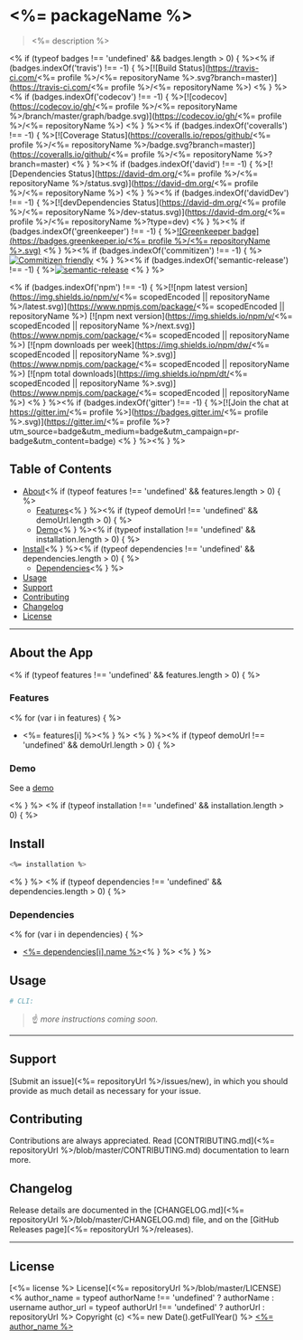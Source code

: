 # <%= packageName %>

> <%= description %>
<!-- markdownlint-disable -->
<%
if (typeof badges !== 'undefined' && badges.length > 0) {
  %><%
  if (badges.indexOf('travis') !== -1) {
    %>[![Build Status](https://travis-ci.com/<%= profile %>/<%= repositoryName %>.svg?branch=master)](https://travis-ci.com/<%= profile %>/<%= repositoryName %>)&nbsp;<%
  } %><%
  if (badges.indexOf('codecov') !== -1) {
    %>[![codecov](https://codecov.io/gh/<%= profile %>/<%= repositoryName %>/branch/master/graph/badge.svg)](https://codecov.io/gh/<%= profile %>/<%= repositoryName %>)&nbsp;<%
  } %><%
  if (badges.indexOf('coveralls') !== -1) {
    %>[![Coverage Status](https://coveralls.io/repos/github/<%= profile %>/<%= repositoryName %>/badge.svg?branch=master)](https://coveralls.io/github/<%= profile %>/<%= repositoryName %>?branch=master)&nbsp;<%
  } %><%
  if (badges.indexOf('david') !== -1) {
    %>[![Dependencies Status](https://david-dm.org/<%= profile %>/<%= repositoryName %>/status.svg)](https://david-dm.org/<%= profile %>/<%= repositoryName %>)&nbsp;<%
  } %><%
  if (badges.indexOf('davidDev') !== -1) {
    %>[![devDependencies Status](https://david-dm.org/<%= profile %>/<%= repositoryName %>/dev-status.svg)](https://david-dm.org/<%= profile %>/<%= repositoryName %>?type=dev)&nbsp;<%
  } %><%
  if (badges.indexOf('greenkeeper') !== -1) {
    %>[![Greenkeeper badge](https://badges.greenkeeper.io/<%= profile %>/<%= repositoryName %>.svg)](https://greenkeeper.io/)&nbsp;<%
  } %><%
  if (badges.indexOf('commitizen') !== -1) {
    %>[![Commitizen friendly](https://img.shields.io/badge/commitizen-friendly-brightgreen.svg)](http://commitizen.github.io/cz-cli/)&nbsp;<%
  } %><%
  if (badges.indexOf('semantic-release') !== -1) {
    %>[![semantic-release](https://img.shields.io/badge/%20%20%F0%9F%93%A6%F0%9F%9A%80-semantic--release-e10079.svg)](https://github.com/semantic-release/semantic-release)&nbsp;<%
  } %>

<%
  if (badges.indexOf('npm') !== -1) {
    %>[![npm latest version](https://img.shields.io/npm/v/<%= scopedEncoded || repositoryName %>/latest.svg)](https://www.npmjs.com/package/<%= scopedEncoded || repositoryName %>)&nbsp;[![npm next version](https://img.shields.io/npm/v/<%= scopedEncoded || repositoryName %>/next.svg)](https://www.npmjs.com/package/<%= scopedEncoded || repositoryName %>)&nbsp;[![npm downloads per week](https://img.shields.io/npm/dw/<%= scopedEncoded || repositoryName %>.svg)](https://www.npmjs.com/package/<%= scopedEncoded || repositoryName %>)&nbsp;[![npm total downloads](https://img.shields.io/npm/dt/<%= scopedEncoded || repositoryName %>.svg)](https://www.npmjs.com/package/<%= scopedEncoded || repositoryName %>)&nbsp;<%
  } %><%
  if (badges.indexOf('gitter') !== -1) {
    %>[![Join the chat at https://gitter.im/<%= profile %>](https://badges.gitter.im/<%= profile %>.svg)](https://gitter.im/<%= profile %>?utm_source=badge&utm_medium=badge&utm_campaign=pr-badge&utm_content=badge)&nbsp;<%
  } %><%
} %>

## Table of Contents

- [About](#about)<% if (typeof features !== 'undefined' && features.length > 0) { %>
  - [Features](#features)<% } %><% if (typeof demoUrl !== 'undefined' && demoUrl.length > 0) { %>
  - [Demo](#demo)<% } %><% if (typeof installation !== 'undefined' && installation.length > 0) { %>
- [Install](#install)<% } %><% if (typeof dependencies !== 'undefined' && dependencies.length > 0) { %>
  - [Dependencies](#dependencies)<% } %>
- [Usage](#usage)
- [Support](#support)
- [Contributing](#contributing)
- [Changelog](#changelog)
- [License](#license)

---

## About the App <a id="about"></a>
<% if (typeof features !== 'undefined' && features.length > 0) { %>
### Features <a id="features"></a>

<% for (var i in features) { %>
- <%= features[i] %><% } %>
<% } %><% if (typeof demoUrl !== 'undefined' && demoUrl.length > 0) { %>
### Demo <a id="demo"></a>

See a [demo](<%= demoUrl %>)

<% } %>
<% if (typeof installation !== 'undefined' && installation.length > 0) { %>
## Install <a id="install"></a>

```sh
<%= installation %>
```
<% } %>
<% if (typeof dependencies !== 'undefined' && dependencies.length > 0) { %>
### Dependencies <a id="dependencies"></a>

<% for (var i in dependencies) { %>
- [<%= dependencies[i].name %>](<%= dependencies[i].url %>)<% } %>
<% } %>

## Usage <a id="usage"></a>

```sh
# CLI:
```

> :point_up: _more instructions coming soon._

---

## Support <a id="support"></a>

[Submit an issue](<%= repositoryUrl %>/issues/new), in which you should provide as much detail as necessary for your issue.

## Contributing <a id="contributing"></a>

Contributions are always appreciated. Read [CONTRIBUTING.md](<%= repositoryUrl %>/blob/master/CONTRIBUTING.md) documentation to learn more.

## Changelog <a id="changelog"></a>

Release details are documented in the [CHANGELOG.md](<%= repositoryUrl %>/blob/master/CHANGELOG.md) file, and on the [GitHub Releases page](<%= repositoryUrl %>/releases).

---

## License <a id="license"></a>

[<%= license %> License](<%= repositoryUrl %>/blob/master/LICENSE)
<%
author_name = typeof authorName !== 'undefined' ? authorName : username
author_url = typeof authorUrl !== 'undefined' ? authorUrl : repositoryUrl
%>
Copyright (c) <%= new Date().getFullYear() %> [<%= author_name %>](<%= author_url %>)
